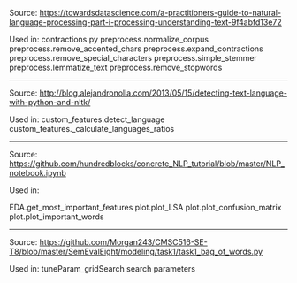 Source:
https://towardsdatascience.com/a-practitioners-guide-to-natural-language-processing-part-i-processing-understanding-text-9f4abfd13e72

Used in:
contractions.py
preprocess.normalize_corpus
preprocess.remove_accented_chars
preprocess.expand_contractions
preprocess.remove_special_characters
preprocess.simple_stemmer
preprocess.lemmatize_text
preprocess.remove_stopwords

______

Source:
http://blog.alejandronolla.com/2013/05/15/detecting-text-language-with-python-and-nltk/

Used in:
custom_features.detect_language
custom_features.\_calculate_languages_ratios

______

Source:
https://github.com/hundredblocks/concrete_NLP_tutorial/blob/master/NLP_notebook.ipynb

Used in:

EDA.get_most_important_features
plot.plot_LSA
plot.plot_confusion_matrix
plot.plot_important_words

______

Source:
https://github.com/Morgan243/CMSC516-SE-T8/blob/master/SemEvalEight/modeling/task1/task1_bag_of_words.py

Used in:
tuneParam_gridSearch search parameters